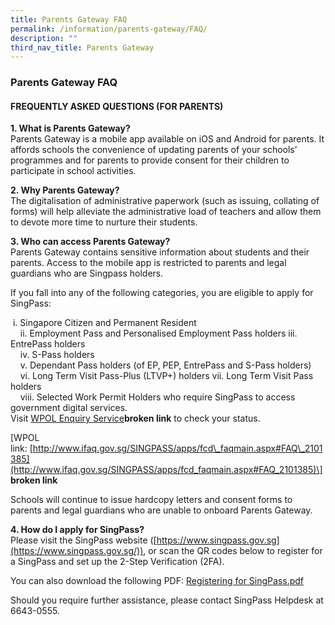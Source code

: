 ```yaml
---
title: Parents Gateway FAQ
permalink: /information/parents-gateway/FAQ/
description: ""
third_nav_title: Parents Gateway
---
```

### **Parents Gateway FAQ**
#### **FREQUENTLY ASKED QUESTIONS (FOR PARENTS)**

**1\. What is Parents Gateway?**<br>
Parents Gateway is a mobile app available on iOS and Android for parents. It affords schools the convenience of updating parents of your schools’ programmes and for parents to provide consent for their children to participate in school activities.

**2\. Why Parents Gateway?**<br>
The digitalisation of administrative paperwork (such as issuing, collating of forms) will help alleviate the administrative load of teachers and allow them to devote more time to nurture their students.

**3\. Who can access Parents Gateway?**<br>
Parents Gateway contains sensitive information about students and their parents. Access to the mobile app is restricted to parents and legal guardians who are Singpass holders.

If you fall into any of the following categories, you are eligible to apply for SingPass:

    i. Singapore Citizen and Permanent Resident  
    ii. Employment Pass and Personalised Employment Pass holders iii. EntrePass holders  
    iv. S-Pass holders  
    v. Dependant Pass holders (of EP, PEP, EntrePass and S-Pass holders)  
    vi. Long Term Visit Pass-Plus (LTVP+) holders vii. Long Term Visit Pass holders  
    viii. Selected Work Permit Holders who require SingPass to access government digital services.  
Visit [WPOL Enquiry Service](https://wponline.mom.gov.sg/WPOLLoginController?action=WPOLLoginAction&actionType=WPOLNonLogin)**broken link** to check your status.

\[WPOL link: [http://www.ifaq.gov.sg/SINGPASS/apps/fcd\_faqmain.aspx#FAQ\_2101385](http://www.ifaq.gov.sg/SINGPASS/apps/fcd_faqmain.aspx#FAQ_2101385)\] **broken link**

Schools will continue to issue hardcopy letters and consent forms to parents and legal guardians who are unable to onboard Parents Gateway.

**4\. How do I apply for SingPass?**<br>
Please visit the SingPass website ([https://www.singpass.gov.sg](https://www.singpass.gov.sg/)), or scan the QR codes below to register for a SingPass and set up the 2-Step Verification (2FA).

You can also download the following PDF: [Registering for SingPass.pdf](/files/Registering%20for%20SingPass.pdf)

Should you require further assistance, please contact SingPass Helpdesk at 6643-0555.

